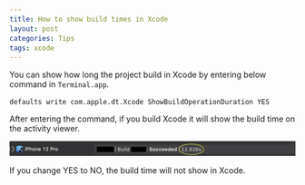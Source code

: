 ```yaml
---
title: How to show build times in Xcode
layout: post
categories: Tips
tags: xcode
---
```


You can show how long the project build in Xcode by entering below command in ```Terminal.app```.

```
defaults write com.apple.dt.Xcode ShowBuildOperationDuration YES
```

After entering the command, if you build Xcode it will show the build time on the activity viewer.

![The build time will show on activity viewer](/assets/img/2021/01/17/image1.png)

If you change YES to NO, the build time will not show in Xcode.
